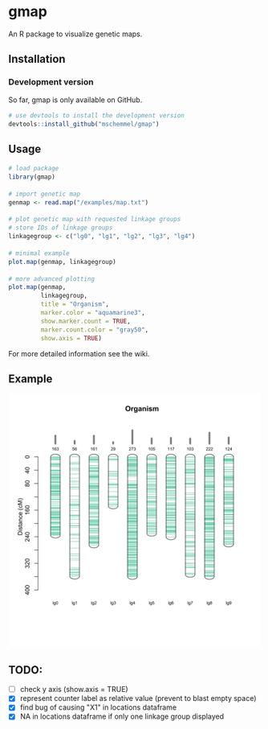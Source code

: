 # gmap
An R package to visualize genetic maps.


## Installation
### Development version
So far, gmap is only available on GitHub.

```r
# use devtools to install the development version
devtools::install_github("mschemmel/gmap")
```

## Usage
```r
# load package
library(gmap)

# import genetic map
genmap <- read.map("/examples/map.txt")

# plot genetic map with requested linkage groups
# store IDs of linkage groups
linkagegroup <- c("lg0", "lg1", "lg2", "lg3", "lg4") 

# minimal example
plot.map(genmap, linkagegroup)

# more advanced plotting
plot.map(genmap,
         linkagegroup, 
         title = "Organism", 
         marker.color = "aquamarine3",
         show.marker.count = TRUE,
         marker.count.color = "gray50",
         show.axis = TRUE)
```

For more detailed information see the wiki.

## Example

<p align="center">
<img src="/img/example.svg" width:"50%">
</p>

## TODO:
- [ ] check y axis (show.axis = TRUE)
- [x] represent counter label as relative value (prevent to blast empty space)
- [x] find bug of causing "X1" in locations dataframe
- [x] NA in locations dataframe if only one linkage group displayed
